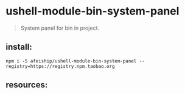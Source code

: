 # ushell-module-bin-system-panel
> System panel for bin in project.

## install:
```shell
npm i -S afeiship/ushell-module-bin-system-panel --registry=https://registry.npm.taobao.org
```

## resources:

